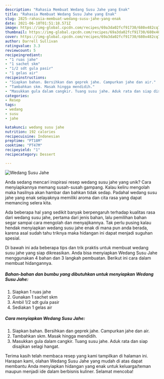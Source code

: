 ```yaml
---
description: "Rahasia Membuat Wedang Susu Jahe yang Enak"
title: "Rahasia Membuat Wedang Susu Jahe yang Enak"
slug: 2825-rahasia-membuat-wedang-susu-jahe-yang-enak
date: 2021-06-10T01:51:18.571Z
image: https://img-global.cpcdn.com/recipes/69a3da02fcf91730/680x482cq70/wedang-susu-jahe-foto-resep-utama.jpg
thumbnail: https://img-global.cpcdn.com/recipes/69a3da02fcf91730/680x482cq70/wedang-susu-jahe-foto-resep-utama.jpg
cover: https://img-global.cpcdn.com/recipes/69a3da02fcf91730/680x482cq70/wedang-susu-jahe-foto-resep-utama.jpg
author: Darrell Sullivan
ratingvalue: 3.3
reviewcount: 5
recipeingredient:
- "1 ruas jahe"
- "1 sachet skm"
- "1/2 sdt gula pasir"
- "1 gelas air"
recipeinstructions:
- "Siapkan bahan. Bersihkan dan geprek jahe. Campurkan jahe dan air."
- "Tambahkan skm. Masak hingga mendidih."
- "Masukkan gula dalam cangkir. Tuang susu jahe. Aduk rata dan siap disajikan selagi hangat."
categories:
- Resep
tags:
- wedang
- susu
- jahe

katakunci: wedang susu jahe 
nutrition: 192 calories
recipecuisine: Indonesian
preptime: "PT18M"
cooktime: "PT47M"
recipeyield: "1"
recipecategory: Dessert

---
```



![Wedang Susu Jahe](https://img-global.cpcdn.com/recipes/69a3da02fcf91730/680x482cq70/wedang-susu-jahe-foto-resep-utama.jpg)

Anda sedang mencari inspirasi resep wedang susu jahe yang unik? Cara menyiapkannya memang susah-susah gampang. Kalau keliru mengolah maka hasilnya akan hambar dan bahkan tidak sedap. Padahal wedang susu jahe yang enak selayaknya memiliki aroma dan cita rasa yang dapat memancing selera kita.



Ada beberapa hal yang sedikit banyak berpengaruh terhadap kualitas rasa dari wedang susu jahe, pertama dari jenis bahan, lalu pemilihan bahan segar sampai cara mengolah dan menyajikannya. Tak perlu pusing kalau hendak menyiapkan wedang susu jahe enak di mana pun anda berada, karena asal sudah tahu triknya maka hidangan ini dapat menjadi suguhan spesial.


Di bawah ini ada beberapa tips dan trik praktis untuk membuat wedang susu jahe yang siap dikreasikan. Anda bisa menyiapkan Wedang Susu Jahe menggunakan 4 bahan dan 3 langkah pembuatan. Berikut ini cara dalam membuat hidangannya.

<!--inarticleads1-->

##### Bahan-bahan dan bumbu yang dibutuhkan untuk menyiapkan Wedang Susu Jahe:

1. Siapkan 1 ruas jahe
1. Gunakan 1 sachet skm
1. Ambil 1/2 sdt gula pasir
1. Sediakan 1 gelas air




<!--inarticleads2-->

##### Cara menyiapkan Wedang Susu Jahe:

1. Siapkan bahan. Bersihkan dan geprek jahe. Campurkan jahe dan air.
1. Tambahkan skm. Masak hingga mendidih.
1. Masukkan gula dalam cangkir. Tuang susu jahe. Aduk rata dan siap disajikan selagi hangat.




Terima kasih telah membaca resep yang kami tampilkan di halaman ini. Harapan kami, olahan Wedang Susu Jahe yang mudah di atas dapat membantu Anda menyiapkan hidangan yang enak untuk keluarga/teman maupun menjadi ide dalam berbisnis kuliner. Selamat mencoba!
